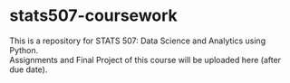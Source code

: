 # stats507-coursework
This is a repository for STATS 507: Data Science and Analytics using Python.  
Assignments and Final Project of this course will be uploaded here (after due date).  
